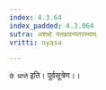 ```yaml
---
index: 4.3.64
index_padded: 4.3.064
sutra: अशब्दे यत्खावन्यतरस्याम्
vritti: nyasa

---
```

`छे प्राप्ते` इति। पूर्वसूत्रेण।।